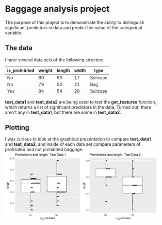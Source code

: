 # Baggage analysis project

The purpose of this project is to demonstrate the ability to distinguish significant predictors in data and predict the value of the categorical variable. 

## The data

I have several data sets of the following structure. 

| is_prohibited | weight | length | width | type     |
|---------------|--------|--------|-------|----------|
| No            | 69     | 53     | 17    | Suitcase |
| No            | 79     | 52     | 21    | Bag      |
| Yes           | 84     | 54     | 20    | Suitcase |

**test_data1** and **test_data2** are being used to test the **get_features** function, which returns a list of significant predictors in the data. Turned out, there aren't any in **test_data1**, but there are some in **test_data2**. 


## Plotting 
I was curious to look at the graphical presentation to compare **test_data1** and **test_data2**, and inside of each data set compare parameters of prohibited and not prohibited baggage. 
![](baggage_project_plots/length.png)
